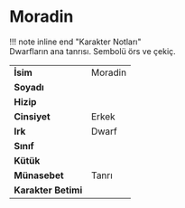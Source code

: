 # Moradin   
  
!!! note inline end "Karakter Notları"  
	Dwarfların ana tanrısı. Sembolü örs ve çekiç.     
  
|  |  |  
|---|---|  
| **İsim** | Moradin |  
| **Soyadı** |  |  
| **Hizip** |  |  
| **Cinsiyet** | Erkek |  
| **Irk** | Dwarf |  
| **Sınıf** |  |  
| **Kütük** |  |  
| **Münasebet** | Tanrı |  
| **Karakter Betimi** |  |  
  
  

